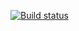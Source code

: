 [![Build status](https://ci.appveyor.com/api/projects/status/jb93656i360nqwt0?svg=true)](https://ci.appveyor.com/project/davmarat/containers)
